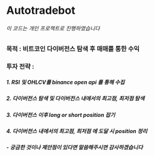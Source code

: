 # Autotradebot
###### 이 코드는 개인 프로젝트로 진행하였습니다
### 목적 : 비트코인 다이버전스 탐색 후 매매를 통한 수익
### 투자 전략 :
##### 1. RSI 및 OHLCV를 binance open api 를 통해 수집
##### 2. 다이버전스 탐색 및 다이버전스 내에서의 최고점, 최저점 탐색
##### 3. 다이버전스 이후 long or short position 잡기
##### 4. 다이버전스 내에서의 최고점, 최저점 에 도달 시 position 정리

##### - 궁금한 것이나 제안점이 있다면 말씀해주시면 감사하겠습니다
